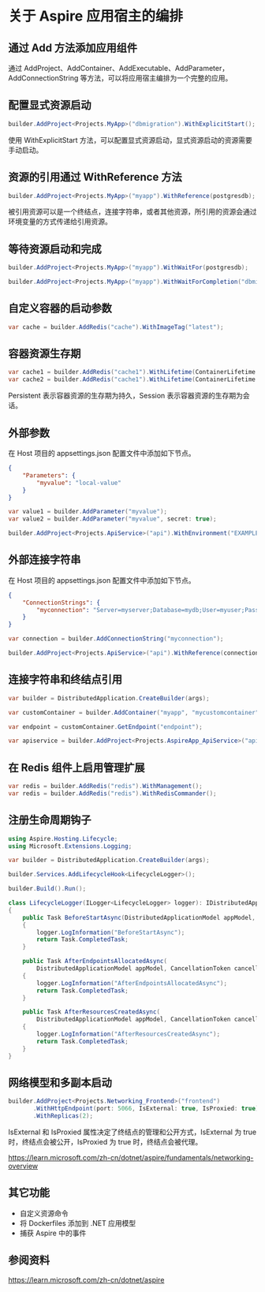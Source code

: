 # 关于 Aspire 应用宿主的编排

## 通过 Add 方法添加应用组件

通过 AddProject、AddContainer、AddExecutable、AddParameter，AddConnectionString 等方法，可以将应用宿主编排为一个完整的应用。

## 配置显式资源启动

```csharp
builder.AddProject<Projects.MyApp>("dbmigration").WithExplicitStart();
```

使用 WithExplicitStart 方法，可以配置显式资源启动，显式资源启动的资源需要手动启动。

## 资源的引用通过 WithReference 方法

```csharp
builder.AddProject<Projects.MyApp>("myapp").WithReference(postgresdb);
```

被引用资源可以是一个终结点，连接字符串，或者其他资源，所引用的资源会通过环境变量的方式传递给引用资源。

## 等待资源启动和完成

```csharp
builder.AddProject<Projects.MyApp>("myapp").WithWaitFor(postgresdb);
```

```csharp
builder.AddProject<Projects.MyApp>("myapp").WithWaitForCompletion("dbmigration");
```

## 自定义容器的启动参数

```csharp
var cache = builder.AddRedis("cache").WithImageTag("latest");
```

## 容器资源生存期

```csharp
var cache1 = builder.AddRedis("cache1").WithLifetime(ContainerLifetime.Persistent);
var cache2 = builder.AddRedis("cache1").WithLifetime(ContainerLifetime.Session);
```

Persistent 表示容器资源的生存期为持久，Session 表示容器资源的生存期为会话。

## 外部参数

在 Host 项目的 appsettings.json 配置文件中添加如下节点。

```json
{
    "Parameters": {
        "myvalue": "local-value"
    }
}
```

```csharp
var value1 = builder.AddParameter("myvalue");
var value2 = builder.AddParameter("myvalue", secret: true);

builder.AddProject<Projects.ApiService>("api").WithEnvironment("EXAMPLE_VALUE", value1);
```

## 外部连接字符串

在 Host 项目的 appsettings.json 配置文件中添加如下节点。

```json
{
    "ConnectionStrings": {
        "myconnection": "Server=myserver;Database=mydb;User=myuser;Password=mypassword;"
    }
}
```

```csharp
var connection = builder.AddConnectionString("myconnection");

builder.AddProject<Projects.ApiService>("api").WithReference(connection);
``` 

## 连接字符串和终结点引用

```csharp
var builder = DistributedApplication.CreateBuilder(args);

var customContainer = builder.AddContainer("myapp", "mycustomcontainer").WithHttpEndpoint(port: 9043, name: "endpoint");

var endpoint = customContainer.GetEndpoint("endpoint");

var apiservice = builder.AddProject<Projects.AspireApp_ApiService>("apiservice").WithReference(endpoint);

```

## 在 Redis 组件上启用管理扩展

```csharp
var redis = builder.AddRedis("redis").WithManagement();
var redis = builder.AddRedis("redis").WithRedisCommander();
```

## 注册生命周期钩子

```csharp
using Aspire.Hosting.Lifecycle;
using Microsoft.Extensions.Logging;

var builder = DistributedApplication.CreateBuilder(args);

builder.Services.AddLifecycleHook<LifecycleLogger>();

builder.Build().Run();

class LifecycleLogger(ILogger<LifecycleLogger> logger): IDistributedApplicationLifecycleHook
{
    public Task BeforeStartAsync(DistributedApplicationModel appModel, CancellationToken cancellationToken = default)
    {
        logger.LogInformation("BeforeStartAsync");
        return Task.CompletedTask;
    }

    public Task AfterEndpointsAllocatedAsync(
        DistributedApplicationModel appModel, CancellationToken cancellationToken = default)
    {
        logger.LogInformation("AfterEndpointsAllocatedAsync");
        return Task.CompletedTask;
    }

    public Task AfterResourcesCreatedAsync(
        DistributedApplicationModel appModel, CancellationToken cancellationToken = default)
    {
        logger.LogInformation("AfterResourcesCreatedAsync");
        return Task.CompletedTask;
    }
}
```

## 网络模型和多副本启动

```csharp
builder.AddProject<Projects.Networking_Frontend>("frontend")
       .WithHttpEndpoint(port: 5066, IsExternal: true, IsProxied: true)
       .WithReplicas(2);
```

IsExternal 和 IsProxied 属性决定了终结点的管理和公开方式，IsExternal 为 true 时，终结点会被公开，IsProxied 为 true 时，终结点会被代理。

https://learn.microsoft.com/zh-cn/dotnet/aspire/fundamentals/networking-overview


## 其它功能

- 自定义资源命令
- 将 Dockerfiles 添加到 .NET 应用模型
- 捕获 Aspire 中的事件

## 参阅资料

https://learn.microsoft.com/zh-cn/dotnet/aspire

